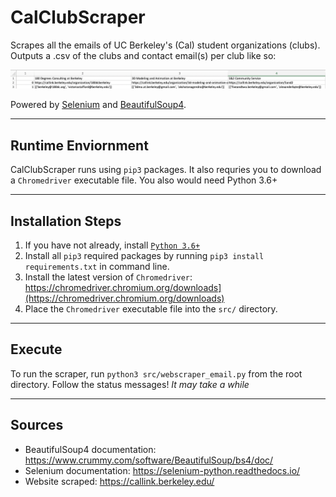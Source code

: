 # CalClubScraper
Scrapes all the emails of UC Berkeley's (Cal) student organizations (clubs). Outputs a .csv of the clubs and contact email(s) per club like so:

![](screenshots/demo.png)

Powered by [Selenium](https://www.selenium.dev/documentation/) and [BeautifulSoup4](https://www.crummy.com/software/BeautifulSoup/bs4).

---
## Runtime Enviornment
CalClubScraper runs using `pip3` packages. It also requries you to download a `Chromedriver` executable file. You also would need Python 3.6+

---
## Installation Steps 
1. If you have not already, install [`Python 3.6+`](https://www.python.org/downloads/)
2. Install all `pip3` required packages by running `pip3 install requirements.txt` in command line.
3. Install the latest version of `Chromedriver`: https://chromedriver.chromium.org/downloads](https://chromedriver.chromium.org/downloads)
4. Place the `Chromedriver` executable file into the `src/` directory.

---
## Execute
To run the scraper, run `python3 src/webscraper_email.py` from the root directory. Follow the status messages! *It may take a while*

---
## Sources
* BeautifulSoup4 documentation: https://www.crummy.com/software/BeautifulSoup/bs4/doc/ 
* Selenium documentation: https://selenium-python.readthedocs.io/ 
* Website scraped: https://callink.berkeley.edu/ 
